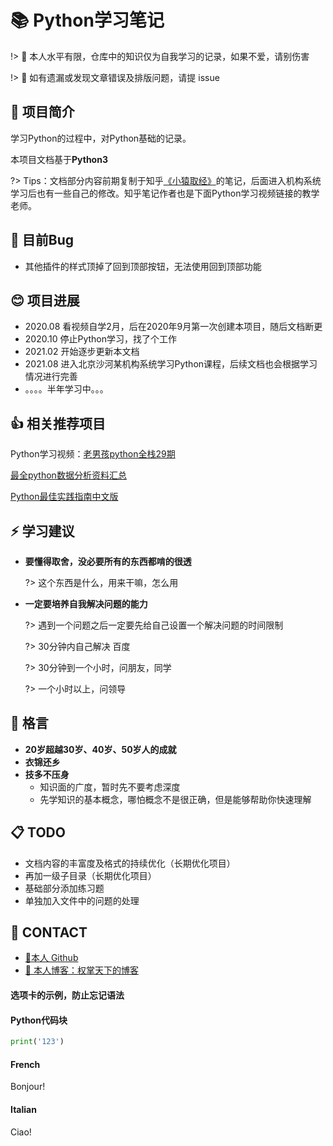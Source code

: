 # 📚 Python学习笔记

!> 🙏 本人水平有限，仓库中的知识仅为自我学习的记录，如果不爱，请别伤害

!> 🙏 如有遗漏或发现文章错误及排版问题，请提 issue



## 📃 项目简介

学习Python的过程中，对Python基础的记录。

本项目文档基于**Python3**

?> Tips：文档部分内容前期复制于知乎[《小猿取经》](https://zhuanlan.zhihu.com/c_1189883314197168128)的笔记，后面进入机构系统学习后也有一些自己的修改。知乎笔记作者也是下面Python学习视频链接的教学老师。

## 🐛 目前Bug

- 其他插件的样式顶掉了回到顶部按钮，无法使用回到顶部功能


## 😊 项目进展
- 2020.08	看视频自学2月，后在2020年9月第一次创建本项目，随后文档断更
- 2020.10	停止Python学习，找了个工作
- 2021.02	开始逐步更新本文档
- 2021.08	进入北京沙河某机构系统学习Python课程，后续文档也会根据学习情况进行完善
- 。。。。半年学习中。。。



## 👍 相关推荐项目

Python学习视频：[老男孩python全栈29期](https://www.bilibili.com/video/BV1QE41147hU?p=5)

[最全python数据分析资料汇总](https://github.com/hi-weijun/PythonDataScience-Collections)

[Python最佳实践指南中文版](https://github.com/like-ycy/Python-Guide-CN)



## ⚡ 学习建议

- **要懂得取舍，没必要所有的东西都啃的很透**

  ?> 这个东西是什么，用来干嘛，怎么用

- **一定要培养自我解决问题的能力**

  ?> 遇到一个问题之后一定要先给自己设置一个解决问题的时间限制

  ?> 30分钟内自己解决  百度

  ?> 30分钟到一个小时，问朋友，同学

  ?> 一个小时以上，问领导



## 🌈 格言

- **20岁超越30岁、40岁、50岁人的成就**
- **衣锦还乡**
- **技多不压身**
  - 知识面的广度，暂时先不要考虑深度
  - 先学知识的基本概念，哪怕概念不是很正确，但是能够帮助你快速理解



## 📋 TODO

  - 文档内容的丰富度及格式的持续优化（长期优化项目）
  - 再加一级子目录（长期优化项目）
  - 基础部分添加练习题
  - 单独加入文件中的问题的处理



## 🙋‍ CONTACT

  - [🐙本人 Github](https://github.com/like-ycy)
  - [🔮 本人博客：权掌天下的博客](https://like-ycy.github.io/)

#### 选项卡的示例，防止忘记语法



<!-- tabs:start -->

####  **Python代码块**
```python
print('123')
```
#### **French**

Bonjour!

#### **Italian**

Ciao!

<!-- tabs:end -->
